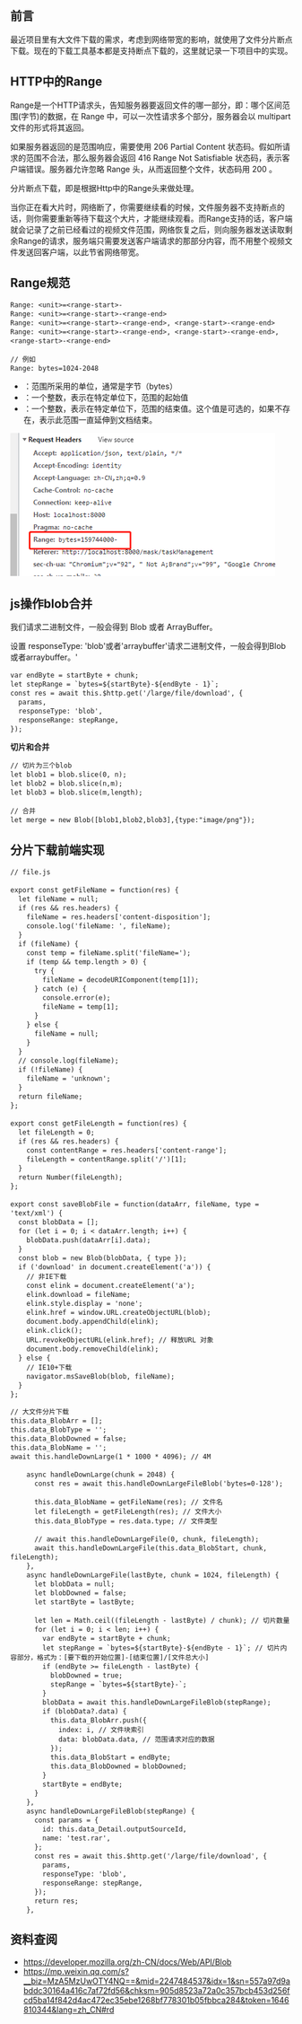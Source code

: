 ## 前言

最近项目里有大文件下载的需求，考虑到网络带宽的影响，就使用了文件分片断点下载。现在的下载工具基本都是支持断点下载的，这里就记录一下项目中的实现。

## HTTP中的Range

Range是一个HTTP请求头，告知服务器要返回文件的哪一部分，即：哪个区间范围(字节)的数据，在 Range 中，可以一次性请求多个部分，服务器会以 multipart 文件的形式将其返回。

如果服务器返回的是范围响应，需要使用 206 Partial Content 状态码。假如所请求的范围不合法，那么服务器会返回  416 Range Not Satisfiable 状态码，表示客户端错误。服务器允许忽略  Range  头，从而返回整个文件，状态码用 200 。

分片断点下载，即是根据Http中的Range头来做处理。

当你正在看大片时，网络断了，你需要继续看的时候，文件服务器不支持断点的话，则你需要重新等待下载这个大片，才能继续观看。而Range支持的话，客户端就会记录了之前已经看过的视频文件范围，网络恢复之后，则向服务器发送读取剩余Range的请求，服务端只需要发送客户端请求的那部分内容，而不用整个视频文件发送回客户端，以此节省网络带宽。

## Range规范

```
Range: <unit>=<range-start>-
Range: <unit>=<range-start>-<range-end>
Range: <unit>=<range-start>-<range-end>, <range-start>-<range-end>
Range: <unit>=<range-start>-<range-end>, <range-start>-<range-end>, <range-start>-<range-end>

// 例如
Range: bytes=1024-2048
```

- <unit>：范围所采用的单位，通常是字节（bytes）
- <range-start>：一个整数，表示在特定单位下，范围的起始值
- <range-end>：一个整数，表示在特定单位下，范围的结束值。这个值是可选的，如果不存在，表示此范围一直延伸到文档结束。

![range](images/001.png)

## js操作blob合并

我们请求二进制文件，一般会得到 Blob 或者 ArrayBuffer。

设置 responseType: 'blob'或者'arraybuffer'请求二进制文件，一般会得到Blob或者arraybuffer。'

```
var endByte = startByte + chunk;
let stepRange = `bytes=${startByte}-${endByte - 1}`;
const res = await this.$http.get('/large/file/download', {
  params,
  responseType: 'blob',
  responseRange: stepRange,
});
```

**切片和合并**

```
// 切片为三个blob
let blob1 = blob.slice(0, n);
let blob2 = blob.slice(n,m);
let blob3 = blob.slice(m,length);

// 合并
let merge = new Blob([blob1,blob2,blob3],{type:"image/png"});
```

## 分片下载前端实现

```
// file.js

export const getFileName = function(res) {
  let fileName = null;
  if (res && res.headers) {
    fileName = res.headers['content-disposition'];
    console.log('fileName: ', fileName);
  }
  if (fileName) {
    const temp = fileName.split('fileName=');
    if (temp && temp.length > 0) {
      try {
        fileName = decodeURIComponent(temp[1]);
      } catch (e) {
        console.error(e);
        fileName = temp[1];
      }
    } else {
      fileName = null;
    }
  }
  // console.log(fileName);
  if (!fileName) {
    fileName = 'unknown';
  }
  return fileName;
};

export const getFileLength = function(res) {
  let fileLength = 0;
  if (res && res.headers) {
    const contentRange = res.headers['content-range'];
    fileLength = contentRange.split('/')[1];
  }
  return Number(fileLength);
};

export const saveBlobFile = function(dataArr, fileName, type = 'text/xml') {
  const blobData = [];
  for (let i = 0; i < dataArr.length; i++) {
    blobData.push(dataArr[i].data);
  }
  const blob = new Blob(blobData, { type });
  if ('download' in document.createElement('a')) {
    // 非IE下载
    const elink = document.createElement('a');
    elink.download = fileName;
    elink.style.display = 'none';
    elink.href = window.URL.createObjectURL(blob);
    document.body.appendChild(elink);
    elink.click();
    URL.revokeObjectURL(elink.href); // 释放URL 对象
    document.body.removeChild(elink);
  } else {
    // IE10+下载
    navigator.msSaveBlob(blob, fileName);
  }
};
```

```
// 大文件分片下载
this.data_BlobArr = [];
this.data_BlobType = '';
this.data_BlobDowned = false;
this.data_BlobName = '';
await this.handleDownLarge(1 * 1000 * 4096); // 4M

    async handleDownLarge(chunk = 2048) {
      const res = await this.handleDownLargeFileBlob('bytes=0-128');

      this.data_BlobName = getFileName(res); // 文件名
      let fileLength = getFileLength(res); // 文件大小
      this.data_BlobType = res.data.type; // 文件类型

      // await this.handleDownLargeFile(0, chunk, fileLength);
      await this.handleDownLargeFile(this.data_BlobStart, chunk, fileLength);
    },
    async handleDownLargeFile(lastByte, chunk = 1024, fileLength) {
      let blobData = null;
      let blobDowned = false;
      let startByte = lastByte;

      let len = Math.ceil((fileLength - lastByte) / chunk); // 切片数量
      for (let i = 0; i < len; i++) {
        var endByte = startByte + chunk;
        let stepRange = `bytes=${startByte}-${endByte - 1}`; // 切片内容部分，格式为：[要下载的开始位置]-[结束位置]/[文件总大小]
        if (endByte >= fileLength - lastByte) {
          blobDowned = true;
          stepRange = `bytes=${startByte}-`;
        }
        blobData = await this.handleDownLargeFileBlob(stepRange);
        if (blobData?.data) {
          this.data_BlobArr.push({
            index: i, // 文件块索引
            data: blobData.data, // 范围请求对应的数据
          });
          this.data_BlobStart = endByte;
          this.data_BlobDowned = blobDowned;
        }
        startByte = endByte;
      }
    },
    async handleDownLargeFileBlob(stepRange) {
      const params = {
        id: this.data_Detail.outputSourceId,
        name: 'test.rar',
      };
      const res = await this.$http.get('/large/file/download', {
        params,
        responseType: 'blob',
        responseRange: stepRange,
      });
      return res;
    },
```

## 资料查阅

- https://developer.mozilla.org/zh-CN/docs/Web/API/Blob
- https://mp.weixin.qq.com/s?__biz=MzA5MzUwOTY4NQ==&mid=2247484537&idx=1&sn=557a97d9abddc30164a416c7af72fd56&chksm=905d8523a72a0c357bcb453d256fcd5ba14f842d4ac472ec35ebe1268bf778301b05fbbca284&token=1646810344&lang=zh_CN#rd